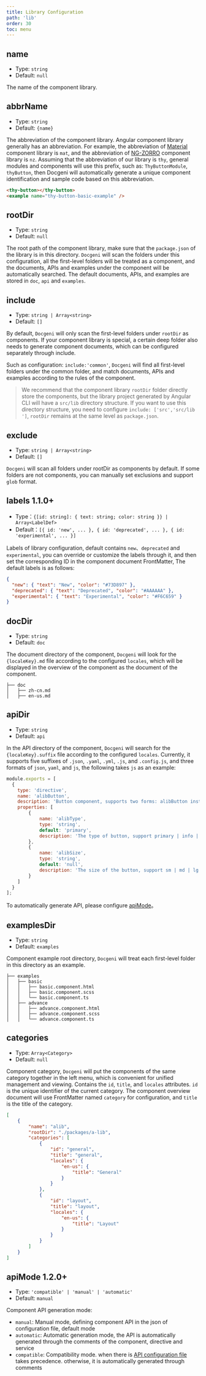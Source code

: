 ```yaml
---
title: Library Configuration
path: 'lib'
order: 30
toc: menu
---
```


## name

- Type: `string`
- Default: `null`

The name of the component library.

## abbrName

- Type: `string`
- Default: `{name}`

The abbreviation of the component library. Angular component library generally has an abbreviation. For example, the abbreviation of [Material](https://material.angular.io/components) component library is `mat`, and the abbreviation of [NG-ZORRO](https://ng.ant.design/components/overview/en) component library is `nz`. Assuming that the abbreviation of our library is `thy`, general modules and components will use this prefix, such as: `ThyButtonModule`, `thyButton`, then Docgeni will automatically generate a unique component identification and sample code based on this abbreviation.

```html
<thy-button></thy-button>
<example name="thy-button-basic-example" />
```

## rootDir

- Type: `string`
- Default: `null`

The root path of the component library, make sure that the `package.json` of the library is in this directory. `Docgeni` will scan the folders under this configuration, all the first-level folders will be treated as a component, and the documents, APIs and examples under the component will be automatically searched. The default documents, APIs, and examples are stored in `doc`, `api` and `examples`.

## include

- Type: `string | Array<string>`
- Default: `[]`

By default, `Docgeni` will only scan the first-level folders under `rootDir` as components. If your component library is special, a certain deep folder also needs to generate component documents, which can be configured separately through include.

Such as configuration: `include:'common'`, `Docgeni` will find all first-level folders under the common folder, and match documents, APIs and examples according to the rules of the component.

> We recommend that the component library `rootDir` folder directly store the components, but the library project generated by Angular CLI will have a `src/lib` directory structure. If you want to use this directory structure, you need to configure `include: ['src','src/lib ']`, `rootDir` remains at the same level as `package.json`.

## exclude

- Type: `string | Array<string>`
- Default: `[]`

`Docgeni` will scan all folders under rootDir as components by default. If some folders are not components, you can manually set exclusions and support `glob` format.

## labels <label>1.1.0+</label>
- Type：`{[id: string]: { text: string; color: string }} | Array<LabelDef>`
- Default：`[{ id: 'new', ... }, { id: 'deprecated', ... }, { id: 'experimental', ... }]`

Labels of library configuration, default contains `new`、`deprecated` and `experimental`, you can override or customize the labels through it, and then set the corresponding ID in the component document FrontMatter, The default labels is as follows:
```json
{
  "new": { "text": "New", "color": "#73D897" },
  "deprecated": { "text": "Deprecated", "color": "#AAAAAA" },
  "experimental": { "text": "Experimental", "color": "#F6C659" }
}
```
## docDir

- Type: `string`
- Default: `doc`

The document directory of the component, `Docgeni` will look for the `{localeKey}.md` file according to the configured `locales`, which will be displayed in the overview of the component as the document of the component.
```
├── doc
│   ├── zh-cn.md
│   ├── en-us.md
```

## apiDir

- Type: `string`
- Default: `api`

In the API directory of the component, `Docgeni` will search for the `{localeKey}.suffix` file according to the configured `locales`. Currently, it supports five suffixes of `.json`, `.yaml`, `.yml`, `.js`, and `.config.js`, and three formats of `json`, `yaml`, and `js`, the following takes `js` as an example:

```js
module.exports = [
  {
    type: 'directive',
    name: 'alibButton',
    description: 'Button component, supports two forms: alibButton instruction and alib-button component', // Optional
    properties: [
        {
            name: 'alibType',
            type: 'string',
            default: 'primary',
            description: 'The type of button, support primary | info | warning | danger' 
        },
        {
            name: 'alibSize',
            type: 'string',
            default: 'null', 
            description: 'The size of the button, support sm | md | lg'
        }
    ]
  }
];

```
To automatically generate API, please configure [apiMode](/configuration/lib#apimode-<label>1-2-0+</label>)。


## examplesDir

- Type: `string`
- Default: `examples`

Component example root directory, `Docgeni` will treat each first-level folder in this directory as an example.
```
├── examples
│   ├── basic
│   │   ├── basic.component.html
│   │   ├── basic.component.scss
│   │   └── basic.component.ts
│   ├── advance
│   │   ├── advance.component.html
│   │   ├── advance.component.scss
│   │   └── advance.component.ts
```

## categories

- Type: `Array<Category>`
- Default: `null`

Component category, `Docgeni` will put the components of the same category together in the left menu, which is convenient for unified management and viewing. Contains the `id`, `title`, and `locales` attributes. `id` is the unique identifier of the current category. The component overview document will use FrontMatter named `category` for configuration, and `title` is the title of the category.
```json
[
    {
        "name": "alib",
        "rootDir": "./packages/a-lib",
        "categories": [
            {
                "id": "general",
                "title": "general",
                "locales": {
                    "en-us": {
                        "title": "General"
                    }
                }
            },
            {
                "id": "layout",
                "title": "layout",
                "locales": {
                    "en-us": {
                        "title": "Layout"
                    }
                }
            }
        ]
    }
]
```

## apiMode <label>1.2.0+</label>

- Type: `'compatible' | 'manual' | 'automatic'`
- Default: `manual`

Component API generation mode:
- `manual`: Manual mode, defining component API in the json of configuration file, default mode
- `automatic`: Automatic generation mode, the API is automatically generated through the comments of the component, directive and service
- `compatible`: Compatibility mode. when there is [API configuration file](configuration/lib#apidir) takes precedence. otherwise, it is automatically generated through comments
